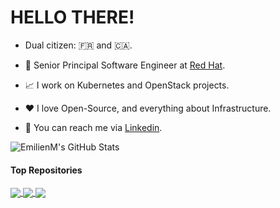 <h1>HELLO THERE!</h1>

- Dual citizen: 🇫🇷 and 🇨🇦.

- 💼 Senior Principal Software Engineer at [Red Hat](https://www.redhat.com).

- 📈 I work on Kubernetes and OpenStack projects.

- ❤️ I love Open-Source, and everything about Infrastructure.

- 💬 You can reach me via [Linkedin](https://www.linkedin.com/in/emilienmacchi).

![EmilienM's GitHub Stats](https://github-readme-stats.vercel.app/api?username=EmilienM&show_icons=true&hide_title=true)

#### Top Repositories

<a href="https://github.com/gophercloud/gophercloud">
  <img align="center" src="https://github-readme-stats.vercel.app/api/pin/?username=gophercloud&repo=gophercloud&theme=transparent" />
</a>
<a href="https://github.com/kubernetes-sigs/cluster-api-provider-openstack">
  <img align="center" src="https://github-readme-stats.vercel.app/api/pin/?username=kubernetes-sigs&repo=cluster-api-provider-openstack&theme=transparent" />
</a>
<a href="https://github.com/openshift/hypershift">
  <img align="center" src="https://github-readme-stats.vercel.app/api/pin/?username=openshift&repo=hypershift&theme=transparent" />
</a>
